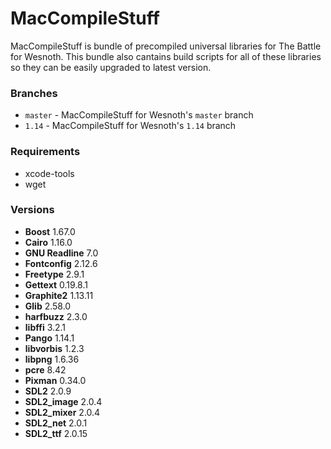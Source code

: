 # MacCompileStuff
MacCompileStuff is bundle of precompiled universal libraries for The Battle for Wesnoth. This bundle also cantains build scripts for all of these libraries so they can be easily upgraded to latest version.

### Branches
* `master` - MacCompileStuff for Wesnoth's `master` branch
* `1.14` - MacCompileStuff for Wesnoth's `1.14` branch

### Requirements
* xcode-tools
* wget

### Versions
* **Boost** 1.67.0
* **Cairo** 1.16.0
* **GNU Readline** 7.0
* **Fontconfig** 2.12.6
* **Freetype** 2.9.1
* **Gettext** 0.19.8.1
* **Graphite2** 1.13.11
* **Glib** 2.58.0
* **harfbuzz** 2.3.0
* **libffi** 3.2.1
* **Pango** 1.14.1
* **libvorbis** 1.2.3
* **libpng** 1.6.36
* **pcre** 8.42
* **Pixman** 0.34.0
* **SDL2** 2.0.9
* **SDL2_image** 2.0.4
* **SDL2_mixer** 2.0.4
* **SDL2_net** 2.0.1
* **SDL2_ttf** 2.0.15
